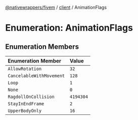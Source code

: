 [@nativewrappers/fivem](../../README.md) / [client](../README.md) / AnimationFlags

# Enumeration: AnimationFlags

## Enumeration Members

| Enumeration Member | Value |
| :------ | :------ |
| `AllowRotation` | `32` |
| `CancelableWithMovement` | `128` |
| `Loop` | `1` |
| `None` | `0` |
| `RagdollOnCollision` | `4194304` |
| `StayInEndFrame` | `2` |
| `UpperBodyOnly` | `16` |
